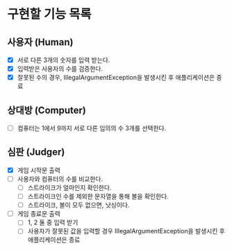 # 구현할 기능 목록
## 사용자 (Human)
- [x] 서로 다른 3개의 숫자를 입력 받는다.
- [x] 입력받은 사용자의 수를 검증한다.
- [x] 잘못된 수의 경우, IllegalArgumentException을 발생시킨 후 애플리케이션은 종료

## 상대방 (Computer)
- [ ] 컴퓨터는 1에서 9까지 서로 다른 임의의 수 3개를 선택한다.

## 심판 (Judger)
- [x] 게임 시작문 출력
- [ ] 사용자와 컴퓨터의 수를 비교한다.
  - [ ] 스트라이크가 얼마인지 확인한다.
  - [ ] 스트라이크인 수를 제외한 문자열을 통해 볼을 확인한다.
  - [ ] 스트라이크, 볼이 모두 없으면, 낫싱이다.
- [ ] 게임 종료문 출력
  - [ ] 1, 2 둘 중 입력 받기
  - [ ] 사용자가 잘못된 값을 입력할 경우 IllegalArgumentException을 발생시킨 후 애플리케이션은 종료
